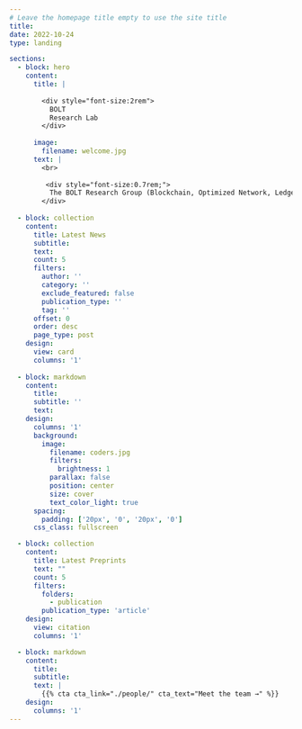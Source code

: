 ```yaml
---
# Leave the homepage title empty to use the site title
title:
date: 2022-10-24
type: landing

sections:
  - block: hero
    content:
      title: |
    
        <div style="font-size:2rem">
          BOLT
          Research Lab
        </div>
        
      image:
        filename: welcome.jpg
      text: |
        <br>
        
         <div style="font-size:0.7rem;">
          The BOLT Research Group (Blockchain, Optimized Network, Ledger, Trust) focuses on building secure, high-performance distributed systems. Our research spans cryptographic protocols, P2P networks, source integrity, and trust in distributed environments. The name BOLT also reflects our recent work on the Bitcoin Lightning Network, highlighting fast, scalable, and secure payment channels. By combining foundational networking technologies with blockchain-based trust mechanisms, we aim to advance both theoretical and practical solutions for secure distributed systems.
        </div>
    
  - block: collection
    content:
      title: Latest News
      subtitle:
      text:
      count: 5
      filters:
        author: ''
        category: ''
        exclude_featured: false
        publication_type: ''
        tag: ''
      offset: 0
      order: desc
      page_type: post
    design:
      view: card
      columns: '1'
  
  - block: markdown
    content:
      title:
      subtitle: ''
      text:
    design:
      columns: '1'
      background:
        image: 
          filename: coders.jpg
          filters:
            brightness: 1
          parallax: false
          position: center
          size: cover
          text_color_light: true
      spacing:
        padding: ['20px', '0', '20px', '0']
      css_class: fullscreen

  - block: collection
    content:
      title: Latest Preprints
      text: ""
      count: 5
      filters:
        folders:
          - publication
        publication_type: 'article'
    design:
      view: citation
      columns: '1'

  - block: markdown
    content:
      title:
      subtitle:
      text: |
        {{% cta cta_link="./people/" cta_text="Meet the team →" %}}
    design:
      columns: '1'
---
```

